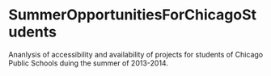 SummerOpportunitiesForChicagoStudents
=====================================

Ananlysis of accessibility and availability of projects for students of Chicago Public Schools duing the summer of 2013-2014. 

